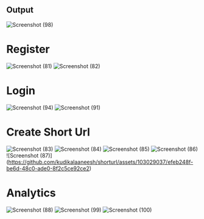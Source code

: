 ## Output
![Screenshot (98)](https://github.com/kudikalaaneesh/shorturl/assets/103029037/2c8abe67-ab02-4e44-a282-dddb025a5952)



# Register
![Screenshot (81)](https://github.com/kudikalaaneesh/shorturl/assets/103029037/d6b20c38-4216-4ccd-9a93-12c9498be263)
![Screenshot (82)](https://github.com/kudikalaaneesh/shorturl/assets/103029037/a6d657f6-2633-4f1f-acf6-4026728dfea9)


# Login
![Screenshot (94)](https://github.com/kudikalaaneesh/shorturl/assets/103029037/57a4220f-17b0-4614-a7a9-4b14ab5803df)
![Screenshot (91)](https://github.com/kudikalaaneesh/shorturl/assets/103029037/1ab3325d-775e-4897-8b21-4e9372993b9a)



# Create Short Url
![Screenshot (83)](https://github.com/kudikalaaneesh/shorturl/assets/103029037/0db60d2b-1d59-47e4-9460-f18a1eb930ee)
![Screenshot (84)](https://github.com/kudikalaaneesh/shorturl/assets/103029037/b8c8f61d-b34e-4f2e-95e7-ddefdbd7a5b8)
![Screenshot (85)](https://github.com/kudikalaaneesh/shorturl/assets/103029037/c0e28f7b-313c-46d7-b354-4c19a5964082)
![Screenshot (86)](https://github.com/kudikalaaneesh/shorturl/assets/103029037/e81d1680-38be-4562-8156-7b535e2c0e7b)
![Screenshot (87)]
(https://github.com/kudikalaaneesh/shorturl/assets/103029037/efeb248f-be6d-48c0-ade0-8f2c5ce92ce2)




# Analytics
![Screenshot (88)](https://github.com/kudikalaaneesh/shorturl/assets/103029037/dcacf401-3e21-4ce3-94a5-4c41d7e6e735)
![Screenshot (99)](https://github.com/kudikalaaneesh/shorturl/assets/103029037/d840dd3d-6373-44d2-8b47-baea5c952979)
![Screenshot (100)](https://github.com/kudikalaaneesh/shorturl/assets/103029037/226fb926-1f43-4d80-89d5-9d632e426407)





